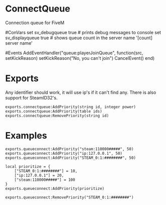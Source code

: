 # ConnectQueue
Connection queue for FiveM

#ConVars
	set sv_debugqueue true # prints debug messages to console
	set sv_displayqueue true # shows queue count in the server name '[count] server name'

#Events
	AddEventHandler("queue:playerJoinQueue", function(src, setKickReason)
	    setKickReason("No, you can't join")
	    CancelEvent()
	end)

# Exports
Any identifier should work, it will use ip's if it can't find any. There is also support for SteamID32's.

    exports.connectqueue:AddPriority(string id, integer power)
    exports.connectqueue:AddPriority(table ids)
	exports.connectqueue:RemovePriority(string id)
	
# Examples
	exports.queueconnect:AddPriority("steam:110000#####", 50)
	exports.queueconnect:AddPriority("ip:127.0.0.1", 50)
	exports.queueconnect:AddPriority("STEAM_0:1:########", 50)
	
	local prioritize = {
	    ["STEAM_0:1:########"] = 10,
	    ["ip:127.0.0.1"] = 20,
	    ["steam:110000#####"] = 100
	}
	exports.queueconnect:AddPriority(prioritize)
	
	exports.queueconnect:RemovePriority("STEAM_0:1:########")